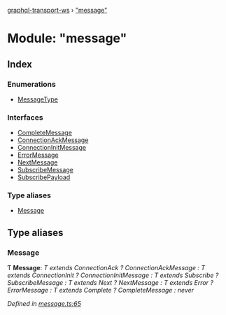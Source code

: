 [graphql-transport-ws](../README.md) › ["message"](_message_.md)

# Module: "message"

## Index

### Enumerations

* [MessageType](../enums/_message_.messagetype.md)

### Interfaces

* [CompleteMessage](../interfaces/_message_.completemessage.md)
* [ConnectionAckMessage](../interfaces/_message_.connectionackmessage.md)
* [ConnectionInitMessage](../interfaces/_message_.connectioninitmessage.md)
* [ErrorMessage](../interfaces/_message_.errormessage.md)
* [NextMessage](../interfaces/_message_.nextmessage.md)
* [SubscribeMessage](../interfaces/_message_.subscribemessage.md)
* [SubscribePayload](../interfaces/_message_.subscribepayload.md)

### Type aliases

* [Message](_message_.md#message)

## Type aliases

###  Message

Ƭ **Message**: *T extends ConnectionAck ? ConnectionAckMessage : T extends ConnectionInit ? ConnectionInitMessage : T extends Subscribe ? SubscribeMessage : T extends Next ? NextMessage : T extends Error ? ErrorMessage : T extends Complete ? CompleteMessage : never*

*Defined in [message.ts:65](https://github.com/enisdenjo/graphql-transport-ws/blob/1515fe2/src/message.ts#L65)*
